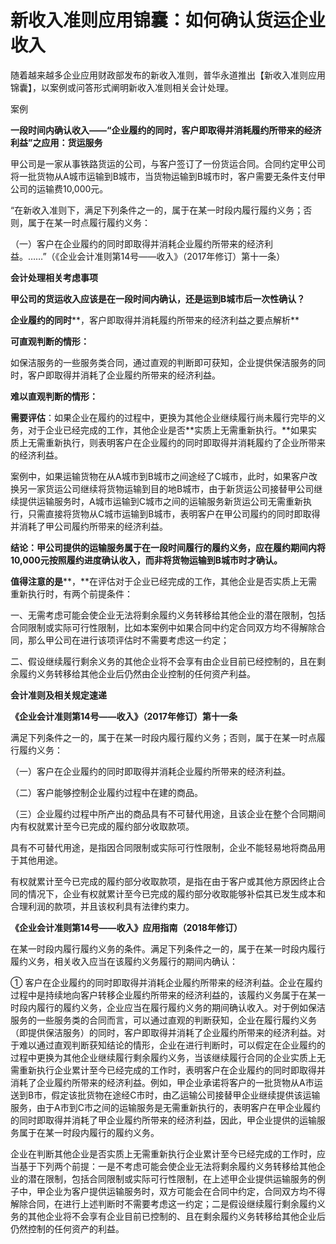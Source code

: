 # 新收入准则应用锦囊：如何确认货运企业收入

随着越来越多企业应用财政部发布的新收入准则，普华永道推出【新收入准则应用锦囊】，以案例或问答形式阐明新收入准则相关会计处理。

  案例

**一段时间内确认收入——“企业履约的同时，客户即取得并消耗履约所带来的经济利益”之应用：货运服务**

甲公司是一家从事铁路货运的公司，与客户签订了一份货运合同。合同约定甲公司将一批货物从A城市运输到B城市，当货物运输到B城市时，客户需要无条件支付甲公司的运输费10,000元。

“在新收入准则下，满足下列条件之一的，属于在某一时段内履行履约义务；否则，属于在某一时点履行履约义务：

（一）客户在企业履约的同时即取得并消耗企业履约所带来的经济利益。……”（《企业会计准则第14号——收入》（2017年修订）第十一条）

**会计处理相关考虑事项**

**甲公司的货运收入应该是在一段时间内确认，还是运到B城市后一次性确认？**

**企业履约的同时****，客户即取得并消耗履约所带来的经济利益之要点解析**

**可直观判断的情形：**

如保洁服务的一些服务类合同，通过直观的判断即可获知，企业提供保洁服务的同时，客户即取得并消耗了企业履约所带来的经济利益。  

**难以直观判断的情形：**

**需要评估**：如果企业在履约的过程中，更换为其他企业继续履行尚未履行完毕的义务，对于企业已经完成的工作，其他企业是否**实质上无需重新执行。**如果实质上无需重新执行，则表明客户在企业履约的同时即取得并消耗履约了企业所带来的经济利益。

案例中，如果运输货物在从A城市到B城市之间途经了C城市，此时，如果客户改换另一家货运公司继续将货物运输到目的地B城市，由于新货运公司接替甲公司继续提供运输服务时，A城市运输到C城市之间的运输服务新货运公司无需重新执行，只需直接将货物从C城市运输到B城市，表明客户在甲公司履约的同时即取得并消耗了甲公司履约所带来的经济利益。

**结论：甲公司提供的运输服务属于在一段时间履行的履约义务，应在履约期间内将10,000元按照履约进度确认收入，而非将货物运输到B城市时才确认。**  

**值得注意的是****，**在评估对于企业已经完成的工作，其他企业是否实质上无需重新执行时，有两个前提条件：

一、无需考虑可能会使企业无法将剩余履约义务转移给其他企业的潜在限制，包括合同限制或实际可行性限制，比如本案例中如果合同中约定合同双方均不得解除合同，那么甲公司在进行该项评估时不需要考虑这一约定；

二、假设继续履行剩余义务的其他企业将不会享有由企业目前已经控制的，且在剩余履约义务转移给其他企业后仍然由企业控制的任何资产利益。

**会计准则及相关规定速递**

**《企业会计准则第14号——收入》（2017年修订）第十一条**

满足下列条件之一的，属于在某一时段内履行履约义务；否则，属于在某一时点履行履约义务：

（一）客户在企业履约的同时即取得并消耗企业履约所带来的经济利益。

（二）客户能够控制企业履约过程中在建的商品。

（三）企业履约过程中所产出的商品具有不可替代用途，且该企业在整个合同期间内有权就累计至今已完成的履约部分收取款项。

具有不可替代用途，是指因合同限制或实际可行性限制，企业不能轻易地将商品用于其他用途。
  
有权就累计至今已完成的履约部分收取款项，是指在由于客户或其他方原因终止合同的情况下，企业有权就累计至今已完成的履约部分收取能够补偿其已发生成本和合理利润的款项，并且该权利具有法律约束力。

**《企业会计准则第14号——收入》应用指南（2018年修订）**

在某一时段内履行履约义务的条件。满足下列条件之一的，属于在某一时段内履行履约义务，相关收入应当在该履约义务履行的期间内确认：

① 客户在企业履约的同时即取得并消耗企业履约所带来的经济利益。企业在履约过程中是持续地向客户转移企业履约所带来的经济利益的，该履约义务属于在某一时段内履行的履约义务，企业应当在履行履约义务的期间确认收入。对于例如保洁服务的一些服务类的合同而言，可以通过直观的判断获知，企业在履行履约义务（即提供保洁服务）的同时，客户即取得并消耗了企业履约所带来的经济利益。对于难以通过直观判断获知结论的情形，企业在进行判断时，可以假定在企业履约的过程中更换为其他企业继续履行剩余履约义务，当该继续履行合同的企业实质上无需重新执行企业累计至今已经完成的工作时，表明客户在企业履约的同时即取得并消耗了企业履约所带来的经济利益。例如，甲企业承诺将客户的一批货物从A市运送到B市，假定该批货物在途经C市时，由乙运输公司接替甲企业继续提供该运输服务，由于A市到C市之间的运输服务是无需重新执行的，表明客户在甲企业履约的同时即取得并消耗了甲企业履约所带来的经济利益，因此，甲企业提供的运输服务属于在某一时段内履行的履约义务。

企业在判断其他企业是否实质上无需重新执行企业累计至今已经完成的工作时，应当基于下列两个前提：一是不考虑可能会使企业无法将剩余履约义务转移给其他企业的潜在限制，包括合同限制或实际可行性限制，在上述甲企业提供运输服务的例子中，甲企业为客户提供运输服务时，双方可能会在合同中约定，合同双方均不得解除合同，在进行上述判断时不需要考虑这一约定；二是假设继续履行剩余履约义务的其他企业将不会享有企业目前已控制的、且在剩余履约义务转移给其他企业后仍然控制的任何资产的利益。